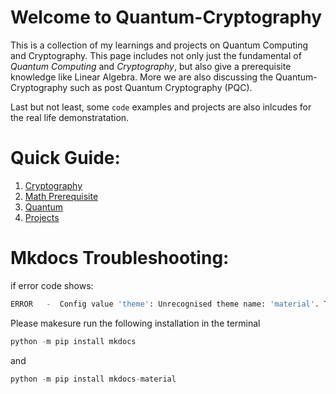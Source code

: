 # Welcome to Quantum-Cryptography

This is a collection of my learnings and projects on Quantum Computing and Cryptography. This page includes not only just the fundamental of *Quantum Computing* and *Cryptography*, but also give a prerequisite knowledge like Linear Algebra. More we are also discussing the Quantum-Cryptography such as post Quantum Cryptography (PQC).

Last but not least, some `code` examples and projects are also inlcudes for the real life demonstratation.

# Quick Guide:
1. [Cryptography](cryptography/fundamentals.md)
2. [Math Prerequisite](Math_Fundamentals/Quantum_logic_gates.md)
3. [Quantum](quantum/basics.md)
4. [Projects](projects/quantum-simulations.md)

# Mkdocs Troubleshooting:
if error code shows: 

``` py title="ERROR.py"
ERROR   -  Config value 'theme': Unrecognised theme name: 'material'. The available installed themes are: mkdocs, readthedocs
```
Please makesure run the following installation in the terminal

``` py title="python -m pip install mkdocs.py"
python -m pip install mkdocs
```
and
``` py title="python -m pip install mkdocs-material.py"
python -m pip install mkdocs-material
```